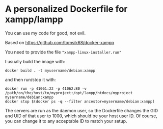 # A personalized Dockerfile for xampp/lampp

You can use my code for good, not evil.

Based on https://github.com/tomsik68/docker-xampp

You need to provide the file `"xampp-linux-installer.run"`

I usually build the image with:
```
docker build . -t myusername/debian:xampp
```

and then run/stop it with:
```
docker run -p 41061:22 -p 41062:80 -v /path/on/the/host/to/myproject:/opt/lampp/htdocs/myproject mysername/debian:xampp
docker stop $(docker ps -q --filter ancestor=mysername/debian:xampp)
```

The servers are run as the daemon user, so the Dockerfile changes the GID and UID of that user to 1000, which should be your host user ID. Of course, you can change it to any acceptable ID to match your setup.